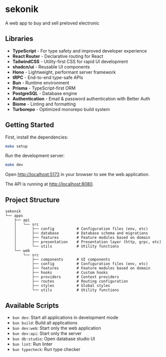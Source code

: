 # sekonik

A web app to buy and sell preloved electronic

## Libraries

- **TypeScript** - For type safety and improved developer experience
- **React Router** - Declarative routing for React
- **TailwindCSS** - Utility-first CSS for rapid UI development
- **shadcn/ui** - Reusable UI components
- **Hono** - Lightweight, performant server framework
- **tRPC** - End-to-end type-safe APIs
- **Bun** - Runtime environment
- **Prisma** - TypeScript-first ORM
- **PostgreSQL** - Database engine
- **Authentication** - Email & password authentication with Better Auth
- **Biome** - Linting and formatting
- **Turborepo** - Optimized monorepo build system

## Getting Started

First, install the dependencies:

```bash
make setup
```

Run the development server:

```bash
make dev
```

Open [http://localhost:5173](http://localhost:5173) in your browser to see the web application.

The API is running at [http://localhost:8080](http://localhost:8080).

## Project Structure

```
sekonik
└── apps
    ├── api
    │   └── src
    │       ├── config          # Configuration files (env, etc)
    │       ├── database        # Database schema and migrations
    │       ├── features        # Feature modules based on domain
    │       ├── presentation    # Presentation layer (http, grpc, etc)
    │       └── utils           # Utility functions
    └── web
        └── src
            ├── components      # UI components
            ├── config          # Configuration files (env, etc)
            ├── features        # Feature modules based on domain
            ├── hooks           # Custom hooks
            ├── providers       # Context providers
            ├── routes          # Routing configuration
            ├── styles          # Global styles
            └── utils           # Utility functions
```

## Available Scripts

- `bun dev`: Start all applications in development mode
- `bun build`: Build all applications
- `bun dev:web`: Start only the web application
- `bun dev:api`: Start only the server
- `bun db:studio`: Open database studio UI
- `bun lint`: Run linter
- `bun typecheck`: Run type checker
